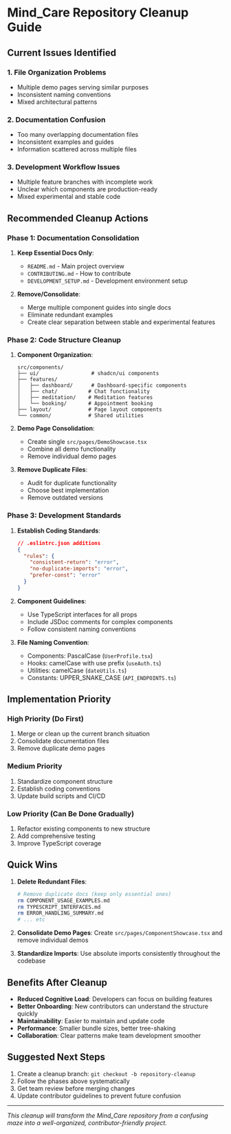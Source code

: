 # Mind_Care Repository Cleanup Guide

## Current Issues Identified

### 1. **File Organization Problems**
- Multiple demo pages serving similar purposes
- Inconsistent naming conventions
- Mixed architectural patterns

### 2. **Documentation Confusion**
- Too many overlapping documentation files
- Inconsistent examples and guides
- Information scattered across multiple files

### 3. **Development Workflow Issues**
- Multiple feature branches with incomplete work
- Unclear which components are production-ready
- Mixed experimental and stable code

## Recommended Cleanup Actions

### Phase 1: Documentation Consolidation

1. **Keep Essential Docs Only**:
   - `README.md` - Main project overview
   - `CONTRIBUTING.md` - How to contribute
   - `DEVELOPMENT_SETUP.md` - Development environment setup

2. **Remove/Consolidate**:
   - Merge multiple component guides into single docs
   - Eliminate redundant examples
   - Create clear separation between stable and experimental features

### Phase 2: Code Structure Cleanup

1. **Component Organization**:
   ```
   src/components/
   ├── ui/                 # shadcn/ui components
   ├── features/
   │   ├── dashboard/      # Dashboard-specific components
   │   ├── chat/          # Chat functionality
   │   ├── meditation/    # Meditation features
   │   └── booking/       # Appointment booking
   ├── layout/            # Page layout components
   └── common/            # Shared utilities
   ```

2. **Demo Page Consolidation**:
   - Create single `src/pages/DemoShowcase.tsx`
   - Combine all demo functionality
   - Remove individual demo pages

3. **Remove Duplicate Files**:
   - Audit for duplicate functionality
   - Choose best implementation
   - Remove outdated versions

### Phase 3: Development Standards

1. **Establish Coding Standards**:
   ```json
   // .eslintrc.json additions
   {
     "rules": {
       "consistent-return": "error",
       "no-duplicate-imports": "error",
       "prefer-const": "error"
     }
   }
   ```

2. **Component Guidelines**:
   - Use TypeScript interfaces for all props
   - Include JSDoc comments for complex components
   - Follow consistent naming conventions

3. **File Naming Convention**:
   - Components: PascalCase (`UserProfile.tsx`)
   - Hooks: camelCase with use prefix (`useAuth.ts`)
   - Utilities: camelCase (`dateUtils.ts`)
   - Constants: UPPER_SNAKE_CASE (`API_ENDPOINTS.ts`)

## Implementation Priority

### High Priority (Do First)
1. Merge or clean up the current branch situation
2. Consolidate documentation files
3. Remove duplicate demo pages

### Medium Priority
1. Standardize component structure
2. Establish coding conventions
3. Update build scripts and CI/CD

### Low Priority (Can Be Done Gradually)
1. Refactor existing components to new structure
2. Add comprehensive testing
3. Improve TypeScript coverage

## Quick Wins

1. **Delete Redundant Files**:
   ```bash
   # Remove duplicate docs (keep only essential ones)
   rm COMPONENT_USAGE_EXAMPLES.md
   rm TYPESCRIPT_INTERFACES.md
   rm ERROR_HANDLING_SUMMARY.md
   # ... etc
   ```

2. **Consolidate Demo Pages**:
   Create `src/pages/ComponentShowcase.tsx` and remove individual demos

3. **Standardize Imports**:
   Use absolute imports consistently throughout the codebase

## Benefits After Cleanup

- **Reduced Cognitive Load**: Developers can focus on building features
- **Better Onboarding**: New contributors can understand the structure quickly  
- **Maintainability**: Easier to maintain and update code
- **Performance**: Smaller bundle sizes, better tree-shaking
- **Collaboration**: Clear patterns make team development smoother

## Suggested Next Steps

1. Create a cleanup branch: `git checkout -b repository-cleanup`
2. Follow the phases above systematically
3. Get team review before merging changes
4. Update contributor guidelines to prevent future confusion

---

*This cleanup will transform the Mind_Care repository from a confusing maze into a well-organized, contributor-friendly project.*
